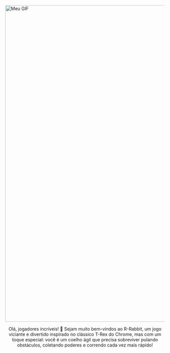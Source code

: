 <img src="https://github.com/Kaellen-mk/R-Rabbit/blob/main/Rabbitt.gif" alt="Meu GIF"  width="1000">

<p align="center">Olá, jogadores incríveis! 👋
Sejam muito bem-vindos ao R-Rabbit, um jogo viciante e divertido inspirado no clássico T-Rex do Chrome, mas com um toque especial: você é um coelho ágil que precisa sobreviver pulando obstáculos, coletando poderes e correndo cada vez mais rápido! </p>&nbsp;
